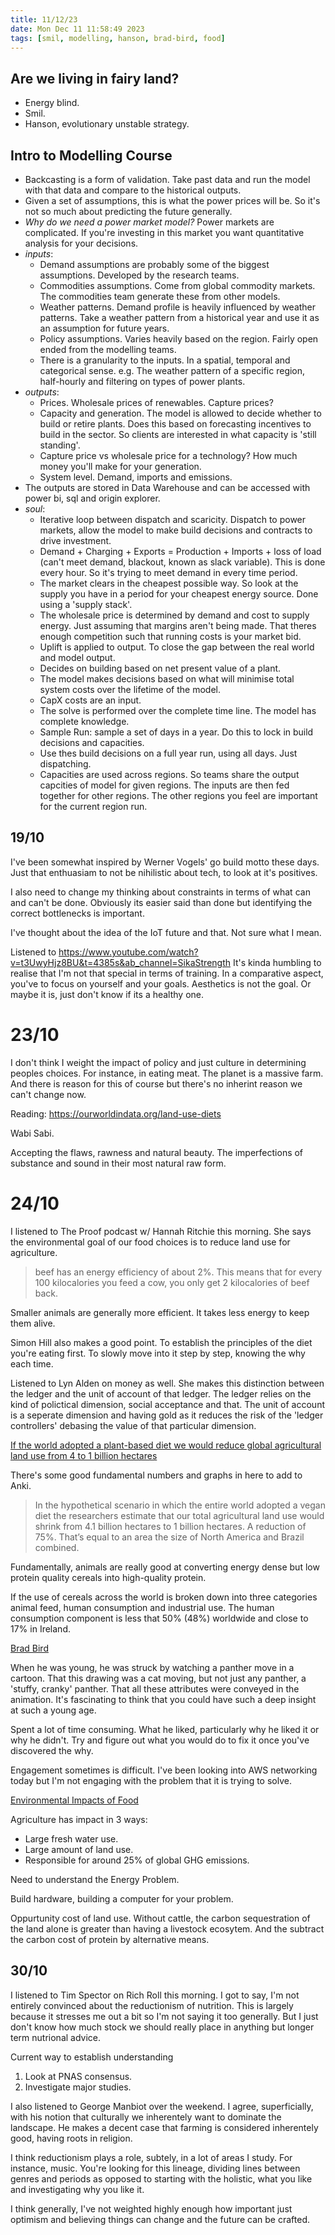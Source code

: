 ```yaml
---
title: 11/12/23
date: Mon Dec 11 11:58:49 2023
tags: [smil, modelling, hanson, brad-bird, food]
---
```


## Are we living in fairy land?

* Energy blind.
* Smil.
* Hanson, evolutionary unstable strategy.


## Intro to Modelling Course

* Backcasting is a form of validation. Take past data and run the model with that data and
  compare to the historical outputs.
* Given a set of assumptions, this is what the power prices will be. So it's not so much
  about predicting the future generally.
* _Why do we need a power market model?_ Power markets are complicated. If you're investing
  in this market you want quantitative analysis for your decisions.
* _inputs_:
    * Demand assumptions are probably some of the biggest assumptions. Developed by the
      research teams.
    * Commodities assumptions. Come from global commodity markets. The commodities team
      generate these from other models.
    * Weather patterns. Demand profile is heavily influenced by weather patterns. Take a
      weather pattern from a historical year and use it as an assumption for future
      years.
    * Policy assumptions. Varies heavily based on the region. Fairly open ended from the
      modelling teams.
    * There is a granularity to the inputs. In a spatial, temporal and categorical sense.
      e.g. The weather pattern of a specific region, half-hourly and filtering on types of
      power plants.
* _outputs_:
    * Prices. Wholesale prices of renewables. Capture prices?
    * Capacity and generation. The model is allowed to decide whether to build or retire
      plants. Does this based on forecasting incentives to build in the sector. So clients
      are interested in what capacity is 'still standing'.
    * Capture price vs wholesale price for a technology? How much money you'll make for
      your generation.
    * System level. Demand, imports and emissions.
* The outputs are stored in Data Warehouse and can be accessed with power bi, sql and
  origin explorer.
* _soul_:
    * Iterative loop between dispatch and scaricity. Dispatch to power markets, allow the model to make
      build decisions and contracts to drive investment.
    * Demand + Charging + Exports = Production + Imports + loss of load (can't meet demand,
      blackout, known as slack variable). This is done every hour. So it's trying to meet
      demand in every time period.
    * The market clears in the cheapest possible way. So look at the supply you have in a
      period for your cheapest energy source. Done using a 'supply stack'.
    * The wholesale price is determined by demand and cost to supply energy. Just assuming
      that margins aren't being made. That theres enough competition such that running
      costs is your market bid.
    * Uplift is applied to output. To close the gap between the real world and model
      output.
    * Decides on building based on net present value of a plant.
    * The model makes decisions based on what will minimise total system costs over the
      lifetime of the model.
    * CapX costs are an input.
    * The solve is performed over the complete time line. The model has complete
      knowledge.
    * Sample Run: sample a set of days in a year. Do this to lock in build decisions and
      capacities.
    * Use thes build decisions on a full year run, using all days. Just dispatching.
    * Capacities are used across regions. So teams share the output capcities of model for
      given regions. The inputs are then fed together for other regions. The other regions
      you feel are important for the current region run.

## 19/10

I've been somewhat inspired by Werner Vogels' go build motto these days. Just
that enthuasiam to not be nihilistic about tech, to look at it's positives.

I also need to change my thinking about constraints in terms of what can and
can't be done. Obviously its easier said than done but identifying the correct
bottlenecks is important.

I've thought about the idea of the IoT future and that. Not sure what I mean.

Listened to https://www.youtube.com/watch?v=t3UwyHjz8BU&t=4385s&ab_channel=SikaStrength
It's kinda humbling to realise that I'm not that special in terms of training.
In a comparative aspect, you've to focus on yourself and your goals. Aesthetics
is not the goal. Or maybe it is, just don't know if its a healthy one.

# 23/10

I don't think I weight the impact of policy and just culture in determining
peoples choices. For instance, in eating meat. The planet is a massive farm.
And there is reason for this of course but there's no inherint reason we can't
change now.


Reading: https://ourworldindata.org/land-use-diets

Wabi Sabi.

Accepting the flaws, rawness and natural beauty. The imperfections of substance and sound
in their most natural raw form.

# 24/10

I listened to The Proof podcast w/ Hannah Ritchie this morning. She says the environmental
goal of our food choices is to reduce land use for agriculture.

>  beef has an energy efficiency of about 2%. This means that for every 100 kilocalories
>  you feed a cow, you only get 2 kilocalories of beef back.

Smaller animals are generally more efficient. It takes less energy to keep them alive.

Simon Hill also makes a good point. To establish the principles of the diet you're eating
first. To slowly move into it step by step, knowing the why each time.

Listened to Lyn Alden on money as well. She makes this distinction between the ledger and
the unit of account of that ledger. The ledger relies on the kind of polictical dimension,
social acceptance and that. The unit of account is a seperate dimension and having gold as
it reduces the risk of the 'ledger controllers' debasing the value of that particular
dimension.


[If the world adopted a plant-based diet we would reduce global agricultural land use from
4 to 1 billion hectares](https://ourworldindata.org/land-use-diets)

There's some good fundamental numbers and graphs in here to add to Anki.

> In the hypothetical scenario in which the entire world adopted a vegan diet the
> researchers estimate that our total agricultural land use would shrink from 4.1 billion
> hectares to 1 billion hectares. A reduction of 75%. That’s equal to an area the size of
> North America and Brazil combined.

Fundamentally, animals are really good at converting energy dense but low protein quality
cereals into high-quality protein.

If the use of cereals across the world is broken down into three categories animal feed,
human consumption and industrial use. The human consumption component is less that 50%
(48%) worldwide and close to 17% in Ireland.

[Brad Bird](https://www.youtube.com/watch?v=njKzYTgKUKU)

When he was young, he was struck by watching a panther move in a cartoon. That this
drawing was a cat moving, but not just any panther, a 'stuffy, cranky' panther. That all
these attributes were conveyed in the animation. It's fascinating to think that you could
have such a deep insight at such a young age.

Spent a lot of time consuming. What he liked, particularly why he liked it or why he
didn't. Try and figure out what you would do to fix it once you've discovered the why.

Engagement sometimes is difficult. I've been looking into AWS networking today but I'm not
engaging with the problem that it is trying to solve.

[Environmental Impacts of Food](https://ourworldindata.org/environmental-impacts-of-food?fbclid=IwAR1h-6Dqxoti9svnf3_zGV8POys50yb1oL_tLbrUlud2041yl9s1flc9gTg)

Agriculture has impact in 3 ways:

* Large fresh water use.
* Large amount of land use.
* Responsible for around 25% of global GHG emissions.


Need to understand the Energy Problem.

Build hardware, building a computer for your problem.

Oppurtunity cost of land use. Without cattle, the carbon sequestration of the land alone is greater than having a livestock ecosytem. And the subtract the carbon cost of protein by alternative means.

## 30/10

I listened to Tim Spector on Rich Roll this morning. I got to say, I'm not
entirely convinced about the reductionism of nutrition. This is largely because it
stresses me out a bit so I'm not saying it too generally. But I just don't know how much
stock we should really place in anything but longer term nutrional advice.

Current way to establish understanding

1) Look at PNAS consensus.
2) Investigate major studies.

I also listened to George Manbiot over the weekend. I agree, superficially, with his
notion that culturally we inherentely want to dominate the landscape. He makes a decent
case that farming is considered inherentely good, having roots in religion.

I think reductionism plays a role, subtely, in a lot of areas I study. For instance,
music. You're looking for this lineage, dividing lines between genres and periods as
opposed to starting with the holistic, what you like and investigating why you like it.

I think generally, I've not weighted highly enough how important just optimism and
believing things can change and the future can be crafted.

